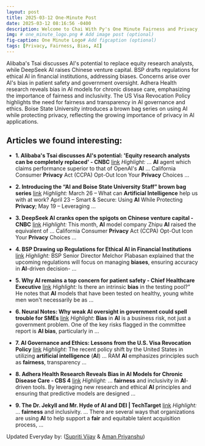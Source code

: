 ```yaml
---
layout: post
title: 2025-03-12 One-Minute Post
date: 2025-03-12 08:16:56 -0400
description: Welcome to Chai With Py's One Minute Fairness and Privacy, which aims to provide you the current happenings in the world of Fairness, Privacy, and AI.
img: # one_minute_logo.png # Add image post (optional)
fig-caption: One Minute Logo# Add figcaption (optional)
tags: [Privacy, Fairness, Bias, AI]
---
```


Alibaba's Tsai discusses AI's potential to replace equity research analysts, while DeepSeek AI raises Chinese venture capital. BSP drafts regulations for ethical AI in financial institutions, addressing biases. Concerns arise over AI's bias in patient safety and government oversight. Adhera Health research reveals bias in AI models for chronic disease care, emphasizing the importance of fairness and inclusivity. The US Visa Revocation Policy highlights the need for fairness and transparency in AI governance and ethics. Boise State University introduces a brown bag series on using AI while protecting privacy, reflecting the growing importance of privacy in AI applications.

## Articles we found interesting:

- **1. Alibaba&#39;s Tsai discusses <b>AI&#39;s</b> potential: &#39;Equity research analysts can be completely replaced&#39; - CNBC** [link](https://www.cnbc.com/2025/03/12/alibabas-tsai-on-ai-research-analysts-can-be-completely-replaced.html)
_Highlight:_ ... <b>AI</b> agent which claims performance superior to that of OpenAI&#39;s <b>AI</b> ... California Consumer <b>Privacy</b> Act (CCPA) Opt-Out Icon Your <b>Privacy</b> Choices&nbsp;...

- **2. Introducing the “<b>AI</b> and Boise State University Staff” brown bag series** [link](https://www.boisestate.edu/oit/2025/03/11/introducing-the-ai-and-boise-state-university-staff-brown-bag-series/)
_Highlight:_ March 26 – What can <b>Artificial Intelligence</b> help us with at work? April 23 – Smart &amp; Secure: Using <b>AI</b> While Protecting <b>Privacy</b>; May 19 – Leveraging&nbsp;...

- **3. DeepSeek <b>AI</b> cranks open the spigots on Chinese venture capital - CNBC** [link](https://www.cnbc.com/2025/03/12/deepseek-ai-cranks-open-the-spigots-on-chinese-venture-capital.html)
_Highlight:_ This month, <b>AI</b> model company Zhipu <b>AI</b> raised the equivalent of ... California Consumer <b>Privacy</b> Act (CCPA) Opt-Out Icon Your <b>Privacy</b> Choices&nbsp;...

- **4. BSP Drawing up Regulations for Ethical <b>AI</b> in Financial Institutions** [link](https://fintechnews.ph/66208/ai/bsp-drafts-ethical-ai-regulations-for-financial-institutions/)
_Highlight:_ BSP Senior Director Melchor Plabasan explained that the upcoming regulations will focus on managing <b>biases</b>, ensuring accuracy in <b>AI</b>-driven decision-&nbsp;...

- **5. Why <b>AI</b> remains a top concern for patient safety - Chief Healthcare Executive** [link](https://www.chiefhealthcareexecutive.com/view/why-ai-remains-a-top-concern-for-patient-safety)
_Highlight:_ Is there an intrinsic <b>bias</b> in the testing pool?” He notes that <b>AI</b> models that have been tested on healthy, young white men won&#39;t necessarily be as&nbsp;...

- **6. Neural Notes: Why weak <b>AI</b> oversight in government could spell trouble for SMEs** [link](https://www.smartcompany.com.au/artificial-intelligence/neural-notes-weak-ai-oversight-government-spell-trouble-smes/)
_Highlight:_ <b>Bias</b> in <b>AI</b> is a business risk, not just a government problem. One of the key risks flagged in the committee report is <b>AI bias</b>, particularly in&nbsp;...

- **7. <b>AI</b> Governance and Ethics: Lessons from the U.S. Visa Revocation Policy** [link](https://moderndiplomacy.eu/2025/03/11/ai-governance-and-ethics-lessons-from-the-u-s-visa-revocation-policy/)
_Highlight:_ The recent policy shift by the United States in utilizing <b>artificial intelligence</b> (<b>AI</b>) ... RAM <b>AI</b> emphasizes principles such as <b>fairness</b>, transparency&nbsp;...

- **8. Adhera Health Research Reveals Bias in <b>AI</b> Models for Chronic Disease Care - CBS 4** [link](https://cbs4indy.com/business/press-releases/ein-presswire/792388479/adhera-health-research-reveals-bias-in-ai-models-for-chronic-disease-care)
_Highlight:_ ... <b>fairness</b> and inclusivity in <b>AI</b>-driven tools. By leveraging new research and ethical <b>AI</b> principles and ensuring that predictive models are designed&nbsp;...

- **9. The Dr. Jekyll and Mr. Hyde of <b>AI</b> and DEI | TechTarget** [link](https://www.techtarget.com/sustainability/feature/The-Dr-Jekyll-and-Mr-Hyde-of-AI-and-DEI)
_Highlight:_ ... <b>fairness</b> and inclusivity. ... There are several ways that organizations are using <b>AI</b> to help support a <b>fair</b> and equitable talent acquisition process,&nbsp;...


Updated Everyday by: (<a href="https://supritivijay.github.io/">Supriti Vijay</a> & <a href="https://amanpriyanshu.github.io/">Aman Priyanshu</a>)
